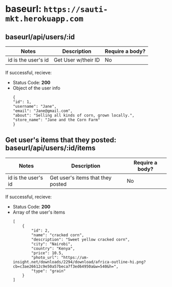  # baseurl: `https://sauti-mkt.herokuapp.com`


 ## **baseurl/api/users/:id**
 Notes              | Description       | Require a body?|
 -------------------|-------------------|----------------|
 id is the user's id|Get User w/their ID|      No        |            
 

 If successful, recieve:

  - Status Code: **200**
  - Object of the user info
    ```
    {
    "id": 1,
    "username": "Jane",
    "email": "Jane@gmail.com",
    "about": "Selling all kinds of corn, grown locally.",
    "store_name": "Jane and the Corn Farm"
    }
    ```


 ## **Get user's items that they posted: baseurl/api/users/:id/items**

  Notes              | Description                      | Require a body?|
 --------------------|----------------------------------|----------------|
 id is the user's id |Get user's items that they posted |      No        | 
 
 
 If successful, recieve:

  - Status Code: **200**
  - Array of the user's items 
    ```
    [
        {
            "id": 2,
            "name": "cracked corn",
            "description": "Sweet yellow cracked corn",
            "city": "Nairobi",
            "country": "Kenya",
            "price": 10.5,
            "photo_url": "https://um-insight.net/downloads/2294/download/africa-outline-hi.png?cb=c3ae26612c9e50a57beca7f3ed64950a&w=540&h=",
            "type": "grain"
        }
    ]
    ```
